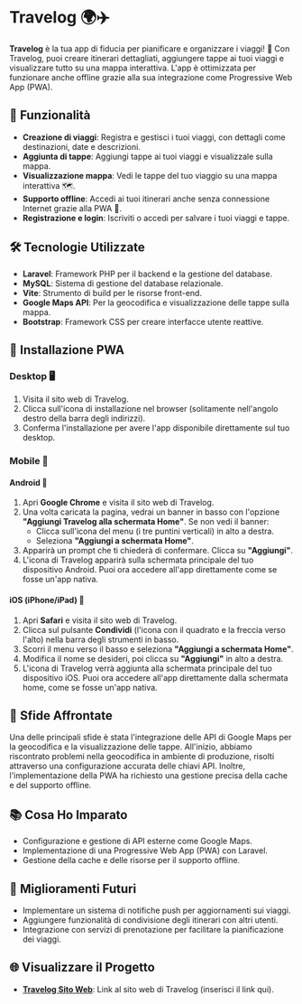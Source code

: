 # Travelog 🌍✈️

**Travelog** è la tua app di fiducia per pianificare e organizzare i viaggi! 🎒 
Con Travelog, puoi creare itinerari dettagliati, aggiungere tappe ai tuoi viaggi e visualizzare tutto su una mappa interattiva.
L'app è ottimizzata per funzionare anche offline grazie alla sua integrazione come Progressive Web App (PWA).

## 🚀 Funzionalità

- **Creazione di viaggi**: Registra e gestisci i tuoi viaggi, con dettagli come destinazioni, date e descrizioni.
- **Aggiunta di tappe**: Aggiungi tappe ai tuoi viaggi e visualizzale sulla mappa.
- **Visualizzazione mappa**: Vedi le tappe del tuo viaggio su una mappa interattiva 🗺️.
- **Supporto offline**: Accedi ai tuoi itinerari anche senza connessione Internet grazie alla PWA 📱.
- **Registrazione e login**: Iscriviti o accedi per salvare i tuoi viaggi e tappe.

## 🛠️ Tecnologie Utilizzate

- **Laravel**: Framework PHP per il backend e la gestione del database.
- **MySQL**: Sistema di gestione del database relazionale.
- **Vite**: Strumento di build per le risorse front-end.
- **Google Maps API**: Per la geocodifica e visualizzazione delle tappe sulla mappa.
- **Bootstrap**: Framework CSS per creare interfacce utente reattive.

## 📲 Installazione PWA

### Desktop 🖥️
1. Visita il sito web di Travelog.
2. Clicca sull'icona di installazione nel browser (solitamente nell'angolo destro della barra degli indirizzi).
3. Conferma l'installazione per avere l'app disponibile direttamente sul tuo desktop.

### Mobile 📱

#### Android 🤖
1. Apri **Google Chrome** e visita il sito web di Travelog.
2. Una volta caricata la pagina, vedrai un banner in basso con l'opzione **"Aggiungi Travelog alla schermata Home"**. Se non vedi il banner:
   - Clicca sull'icona del menu (i tre puntini verticali) in alto a destra.
   - Seleziona **"Aggiungi a schermata Home"**.
3. Apparirà un prompt che ti chiederà di confermare. Clicca su **"Aggiungi"**.
4. L'icona di Travelog apparirà sulla schermata principale del tuo dispositivo Android. Puoi ora accedere all'app direttamente come se fosse un'app nativa.

#### iOS (iPhone/iPad) 🍏
1. Apri **Safari** e visita il sito web di Travelog.
2. Clicca sul pulsante **Condividi** (l'icona con il quadrato e la freccia verso l'alto) nella barra degli strumenti in basso.
3. Scorri il menu verso il basso e seleziona **"Aggiungi a schermata Home"**.
4. Modifica il nome se desideri, poi clicca su **"Aggiungi"** in alto a destra.
5. L'icona di Travelog verrà aggiunta alla schermata principale del tuo dispositivo iOS. Puoi ora accedere all'app direttamente dalla schermata home, come se fosse un'app nativa.

## 💪 Sfide Affrontate

Una delle principali sfide è stata l'integrazione delle API di Google Maps per la geocodifica e la visualizzazione delle tappe.
All'inizio, abbiamo riscontrato problemi nella geocodifica in ambiente di produzione, risolti attraverso una configurazione accurata delle chiavi API.
Inoltre, l'implementazione della PWA ha richiesto una gestione precisa della cache e del supporto offline.

## 📚 Cosa Ho Imparato

- Configurazione e gestione di API esterne come Google Maps.
- Implementazione di una Progressive Web App (PWA) con Laravel.
- Gestione della cache e delle risorse per il supporto offline.

## 🌟 Miglioramenti Futuri

- Implementare un sistema di notifiche push per aggiornamenti sui viaggi.
- Aggiungere funzionalità di condivisione degli itinerari con altri utenti.
- Integrazione con servizi di prenotazione per facilitare la pianificazione dei viaggi.

## 🌐 Visualizzare il Progetto

- **[Travelog Sito Web](#)**: Link al sito web di Travelog (inserisci il link qui).


